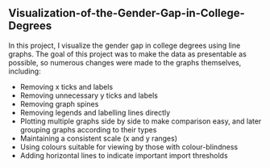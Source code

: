 ## Visualization-of-the-Gender-Gap-in-College-Degrees

In this project, I visualize the gender gap in college degrees using line graphs. The goal of this project was to make the data as presentable as possible, so numerous changes were made to the graphs themselves, including:
  - Removing x ticks and labels
  - Removing unnecessary y ticks and labels
  - Removing graph spines
  - Removing legends and labelling lines directly
  - Plotting multiple graphs side by side to make comparison easy, and later grouping graphs according to their types
  - Maintaining a consistent scale (x and y ranges)
  - Using colours suitable for viewing by those with colour-blindness
  - Adding horizontal lines to indicate important import thresholds
